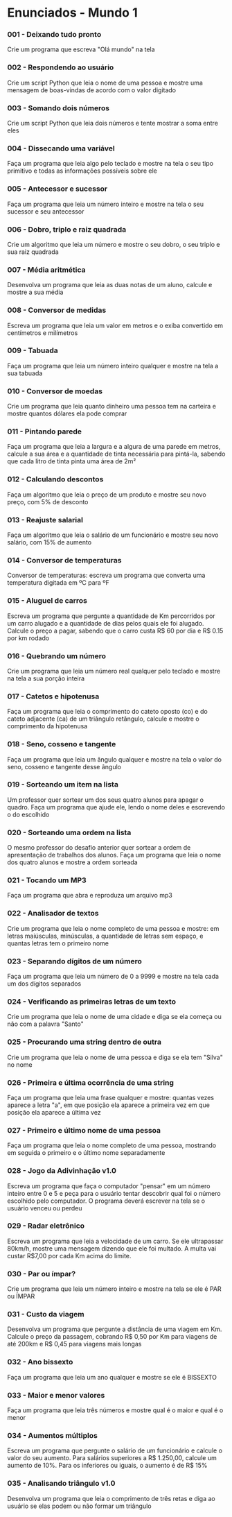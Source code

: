 # Enunciados - Mundo 1

### 001 - Deixando tudo pronto
  Crie um programa que escreva "Olá mundo" na tela

### 002 - Respondendo ao usuário
  Crie um script Python que leia o nome de uma pessoa e mostre uma mensagem de boas-vindas de acordo com o valor digitado

### 003 - Somando dois números
  Crie um script Python que leia dois números e tente mostrar a soma entre eles

### 004 - Dissecando uma variável
  Faça um programa que leia algo pelo teclado e mostre na tela o seu tipo primitivo e todas as informações possíveis sobre ele

### 005 - Antecessor e sucessor
  Faça um programa que leia um número inteiro e mostre na tela o seu sucessor e seu antecessor

### 006 - Dobro, triplo e raiz quadrada
  Crie um algoritmo que leia um número e mostre o seu dobro, o seu triplo e sua raiz quadrada

### 007 - Média aritmética
  Desenvolva um programa que leia as duas notas de um aluno, calcule e mostre a sua média

### 008 - Conversor de medidas
  Escreva um programa que leia um valor em metros e o exiba convertido em centímetros e milímetros

### 009 - Tabuada
  Faça um programa que leia um número inteiro qualquer e mostre na tela a sua tabuada

### 010 - Conversor de moedas
  Crie um programa que leia quanto dinheiro uma pessoa tem na carteira e mostre quantos dólares ela pode comprar

### 011 - Pintando parede
  Faça um programa que leia a largura e a algura de uma parede em metros, calcule a sua área e a quantidade de tinta necessária para pintá-la, sabendo que cada litro de tinta pinta uma área de 2m²

### 012 - Calculando descontos
  Faça um algoritmo que leia o preço de um produto e mostre seu novo preço, com 5% de desconto

### 013 - Reajuste salarial
  Faça um algoritmo que leia o salário de um funcionário e mostre seu novo salário, com 15% de aumento

### 014 - Conversor de temperaturas
  Conversor de temperaturas: escreva um programa que converta uma temperatura digitada em ºC para ºF

### 015 - Aluguel de carros
  Escreva um programa que pergunte a quantidade de Km percorridos por um carro alugado e a quantidade de dias pelos quais ele foi alugado. Calcule o preço a pagar, sabendo que o carro custa R$ 60 por dia e R$ 0.15 por km rodado

### 016 - Quebrando um número
  Crie um programa que leia um número real qualquer pelo teclado e mostre na tela a sua porção inteira

### 017 - Catetos e hipotenusa
  Faça um programa que leia o comprimento do cateto oposto (co) e do cateto adjacente (ca) de um triângulo retângulo, calcule e mostre o comprimento da hipotenusa

### 018 - Seno, cosseno e tangente
  Faça um programa que leia um ângulo qualquer e mostre na tela o valor do seno, cosseno e tangente desse ângulo

### 019 - Sorteando um item na lista
  Um professor quer sortear um dos seus quatro alunos para apagar o quadro. Faça um programa que ajude ele, lendo o nome deles e escrevendo o do escolhido

### 020 - Sorteando uma ordem na lista
  O mesmo professor do desafio anterior quer sortear a ordem de apresentação de trabalhos dos alunos. Faça um programa que leia o nome dos quatro alunos e mostre a ordem sorteada

### 021 - Tocando um MP3
  Faça um programa que abra e reproduza um arquivo mp3

### 022 - Analisador de textos
  Crie um programa que leia o nome completo de uma pessoa e mostre: em letras maiúsculas, minúsculas, a quantidade de letras sem espaço, e quantas letras tem o primeiro nome

### 023 - Separando dígitos de um número
  Faça um programa que leia um número de 0 a 9999 e mostre na tela cada um dos dígitos separados

### 024 - Verificando as primeiras letras de um texto
  Crie um programa que leia o nome de uma cidade e diga se ela começa ou não com a palavra "Santo"

### 025 - Procurando uma string dentro de outra
  Crie um programa que leia o nome de uma pessoa e diga se ela tem "Silva" no nome

### 026 - Primeira e última ocorrência de uma string
  Faça um programa que leia uma frase qualquer e mostre: quantas vezes aparece a letra "a", em que posição ela aparece a primeira vez em que posição ela aparece a última vez

### 027 - Primeiro e último nome de uma pessoa
  Faça um programa que leia o nome completo de uma pessoa, mostrando em seguida o primeiro e o último nome separadamente

### 028 - Jogo da Adivinhação v1.0
  Escreva um programa que faça o computador "pensar" em um número inteiro entre 0 e 5 e peça para o usuário tentar descobrir qual foi o número escolhido pelo computador. O programa deverá escrever na tela se o usuário venceu ou perdeu

### 029 - Radar eletrônico
  Escreva um programa que leia a velocidade de um carro. Se ele ultrapassar 80km/h, mostre uma mensagem dizendo que ele foi multado. A multa vai custar R$7,00 por cada Km acima do limite. 

### 030 - Par ou ímpar?
  Crie um programa que leia um número inteiro e mostre na tela se ele é PAR ou ÍMPAR

### 031 - Custo da viagem
  Desenvolva um programa que pergunte a distância de uma viagem em Km. Calcule o preço da passagem, cobrando R$ 0,50 por Km para viagens de até 200km e R$ 0,45 para viagens mais longas

### 032 - Ano bissexto
  Faça um programa que leia um ano qualquer e mostre se ele é BISSEXTO

### 033 - Maior e menor valores
  Faça um programa que leia três números e mostre qual é o maior e qual é o menor

### 034 - Aumentos múltiplos
  Escreva um programa que pergunte o salário de um funcionário e calcule o valor do seu aumento. Para salários superiores a R$ 1.250,00, calcule um aumento de 10%. Para os inferiores ou iguais, o aumento é de R$ 15%

### 035 - Analisando triângulo v1.0
  Desenvolva um programa que leia o comprimento de três retas e diga ao usuário se elas podem ou não formar um triângulo